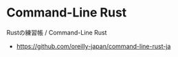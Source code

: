 # Command-Line Rust

Rustの練習帳 / Command-Line Rust

- https://github.com/oreilly-japan/command-line-rust-ja
